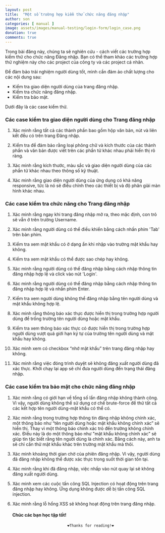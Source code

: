 ```yaml
---
layout: post
title:  "Một số trường hợp kiểm thử chức năng đăng nhập"
author: son
categories: [ manual ]
image: assets/images/manual-testing/login-form/login_case.png
donation: true
comments: true
---
```


Trong bài đăng này, chúng ta sẽ nghiên cứu - cách viết các trường hợp kiểm thử cho chức năng Đăng nhập. Bạn có thể tham khảo các trường hợp thử nghiệm này cho các project của công ty và các project cá nhân.


Để đảm bảo trải nghiệm người dùng tốt, mình cần đảm ảo chất lượng cho các nội dung sau:
* Kiểm tra giao diện người dùng của trang đăng nhập.
* Kiểm tra chức năng đăng nhập.
* Kiểm tra bảo mật.

Dưới đây là các case kiểm thử.


### Các case kiểm tra giao diện người dùng cho Trang đăng nhập

1) Xác minh rằng tất cả các thành phần bao gồm hộp văn bản, nút và liên kết đều có trên trang Đăng nhập.

2) Kiểm tra để đảm bảo rằng loại phông chữ và kích thước của các thành phần và văn bản được viết trên các phần tử khác nhau phải hiển thị rõ ràng.

3) Xác minh rằng kích thước, màu sắc và giao diện người dùng của các phần tử khác nhau theo thông số kỹ thuật.

4) Xác minh rằng giao diện người dùng của ứng dụng có khả năng responsive, tức là nó sẽ điều chỉnh theo các thiết bị và độ phân giải màn hình khác nhau.

### Các case kiểm tra chức năng cho Trang đăng nhập

1) Xác minh rằng ngay khi trang đăng nhập mở ra, theo mặc định, con trỏ sẽ vẫn ở trên trường Username.

2) Xác minh rằng người dùng có thể điều khiển bằng cách nhấn phím 'Tab' trên bàn phím.

3) Kiểm tra xem mật khẩu có ở dạng ẩn khi nhập vào trường mật khẩu hay không.

4) Kiểm tra xem mật khẩu có thể được sao chép hay không.

5) Xác minh rằng người dùng có thể đăng nhập bằng cách nhập thông tin đăng nhập hợp lệ và click vào nút 'Login'.

6) Xác minh rằng người dùng có thể đăng nhập bằng cách nhập thông tin đăng nhập hợp lệ và nhấn phím Enter.

7) Kiểm tra xem người dùng không thể đăng nhập bằng tên người dùng và mật khẩu không hợp lệ.

8) Xác minh rằng thông báo xác thực được hiển thị trong trường hợp người dùng để trống trường tên người dùng hoặc mật khẩu.

9) Kiểm tra xem thông báo xác thực có được hiển thị trong trường hợp người dùng vượt quá giới hạn ký tự của trường tên người dùng và mật khẩu hay không.

10) Xác minh xem có checkbox “nhớ mật khẩu” trên trang đăng nhập hay không.

12) Xác minh rằng việc đóng trình duyệt sẽ không đăng xuất người dùng đã xác thực. Khởi chạy lại app sẽ chỉ đưa người dùng đến trạng thái đăng nhập.

### Các case kiểm tra bảo mật cho chức năng đăng nhập

1) Xác minh rằng có giới hạn về tổng số lần đăng nhập không thành công. Vì vậy, người dùng không thể sử dụng cơ chế brute-force để thử tất cả các kết hợp tên người dùng-mật khẩu có thể có.

2) Xác minh rằng trong trường hợp thông tin đăng nhập không chính xác, một thông báo như “tên người dùng hoặc mật khẩu không chính xác” sẽ hiển thị. Thay vì một thông báo chính xác trỏ đến trường không chính xác. Điều này là do một thông báo như "mật khẩu không chính xác" sẽ giúp tin tặc biết rằng tên người dùng là chính xác. Bằng cách này, anh ta sẽ chỉ cần thử mật khẩu khác trên trường mật khẩu mà thôi.

3) Xác minh khoảng thời gian chờ của phiên đăng nhập. Vì vậy, người dùng đã đăng nhập không thể được xác thực trong suốt thời gian tồn tại.

4) Xác minh rằng khi đã đăng nhập, việc nhấp vào nút quay lại sẽ không đăng xuất người dùng.

5) Xác minh xem các cuộc tấn công SQL Injection có hoạt động trên trang đăng nhập hay không. Ứng dụng không được dễ bị tấn công SQL injection.

6) Xác minh rằng lỗ hổng XSS sẽ không hoạt động trên trang đăng nhập.


#### &nbsp;&nbsp;&nbsp;&nbsp;&nbsp;&nbsp; Chúc các bạn học tập tốt!


                                ❤️Thanks for reading!❤️

